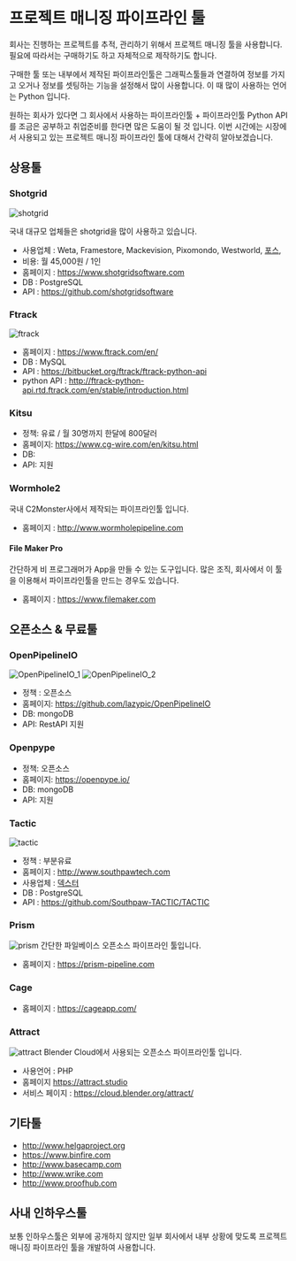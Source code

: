 # 프로젝트 매니징 파이프라인 툴

회사는 진행하는 프로젝트를 추적, 관리하기 위해서 프로젝트 매니징 툴을 사용합니다.
필요에 따라서는 구매하기도 하고 자체적으로 제작하기도 합니다.

구매한 툴 또는 내부에서 제작된 파이프라인툴은 그래픽스툴들과 연결하여 정보를 가지고 오거나 정보를 셋팅하는 기능을 설정해서 많이 사용합니다.
이 때 많이 사용하는 언어는 Python 입니다.

원하는 회사가 있다면 그 회사에서 사용하는 파이프라인툴 + 파이프라인툴 Python API를 조금은 공부하고 취업준비를 한다면 많은 도움이 될 것 입니다.
이번 시간에는 시장에서 사용되고 있는 프로젝트 매니징 파이프라인 툴에 대해서 간략히 알아보겠습니다.

## 상용툴

### Shotgrid

![shotgrid](https://damassets.autodesk.net/content/dam/autodesk/www/products/shotgrid/fy23/features/images/key-features-of-shotgrid-large-1920x976.jpg)


국내 대규모 업체들은 shotgrid을 많이 사용하고 있습니다.
- 사용업체 : Weta, Framestore, Mackevision, Pixomondo, Westworld, [포스](https://www.awn.com/news/2018-shotgrid-pipeline-award-winners-announced),
- 비용: 월 45,000원 / 1인
- 홈페이지 : https://www.shotgridsoftware.com
- DB : PostgreSQL
- API : https://github.com/shotgridsoftware

### Ftrack

![ftrack](https://i.ytimg.com/vi/PBjgVmQfZus/maxresdefault.jpg)
- 홈페이지 : https://www.ftrack.com/en/
- DB : MySQL
- API : https://bitbucket.org/ftrack/ftrack-python-api
- python API : http://ftrack-python-api.rtd.ftrack.com/en/stable/introduction.html


### Kitsu

- 정책: 유료 / 월 30명까지 한달에 800달러
- 홈페이지: https://www.cg-wire.com/en/kitsu.html
- DB: 
- API: 지원

### Wormhole2

국내 C2Monster사에서 제작되는 파이프라인툴 입니다.

- 홈페이지 : http://www.wormholepipeline.com


#### File Maker Pro

간단하게 비 프로그래머가 App을 만들 수 있는 도구입니다.
많은 조직, 회사에서 이 툴을 이용해서 파이프라인툴을 만드는 경우도 있습니다.

- 홈페이지 : https://www.filemaker.com

## 오픈소스 & 무료툴

### OpenPipelineIO

![OpenPipelineIO_1](https://github.com/lazypic/OpenPipelineIO/raw/main/figures/screenshot.png)
![OpenPipelineIO_2](https://github.com/lazypic/OpenPipelineIO/raw/main/figures/review.png)

- 정책 : 오픈소스
- 홈페이지: https://github.com/lazypic/OpenPipelineIO
- DB: mongoDB
- API: RestAPI 지원

### Openpype

- 정책: 오픈소스
- 홈페이지: https://openpype.io/
- DB: mongoDB
- API: 지원


### Tactic

![tactic](https://i.ytimg.com/vi/aqj4Zx2ly98/maxresdefault.jpg)
- 정책 : 부분유료
- 홈페이지 : http://www.southpawtech.com
- 사용업체 : [덱스터](http://www.southpawtech.com/customers/dexter-digital/)
- DB : PostgreSQL
- API : https://github.com/Southpaw-TACTIC/TACTIC

### Prism

![prism](https://prism-pipeline.com/wp-content/uploads/2018/04/2018-04-04_1735-1.png)
간단한 파일베이스 오픈소스 파이프라인 툴입니다.

- 홈페이지 : https://prism-pipeline.com

### Cage

- 홈페이지 : https://cageapp.com/

### Attract

![attract](https://i.ytimg.com/vi/b9x1rlyyt_o/maxresdefault.jpg)
Blender Cloud에서 사용되는 오픈소스 파이프라인툴 입니다.

- 사용언어 : PHP
- 홈페이지 https://attract.studio
- 서비스 페이지 : https://cloud.blender.org/attract/

## 기타툴

- http://www.helgaproject.org
- https://www.binfire.com
- http://www.basecamp.com
- http://www.wrike.com
- http://www.proofhub.com


## 사내 인하우스툴

보통 인하우스툴은 외부에 공개하지 않지만 일부 회사에서 내부 상황에 맞도록 프로젝트 매니징 파이프라인 툴을 개발하여 사용합니다.
